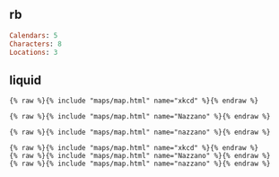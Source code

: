 ## rb

```rb
Calendars: 5
Characters: 8
Locations: 3
```

## liquid

```liquid
{% raw %}{% include "maps/map.html" name="xkcd" %}{% endraw %}
```

```liquid
{% raw %}{% include "maps/map.html" name="Nazzano" %}{% endraw %}
```

```liquid
{% raw %}{% include "maps/map.html" name="nazzano" %}{% endraw %}
```

```liquid
{% raw %}{% include "maps/map.html" name="xkcd" %}{% endraw %}
{% raw %}{% include "maps/map.html" name="Nazzano" %}{% endraw %}
{% raw %}{% include "maps/map.html" name="nazzano" %}{% endraw %}
```
